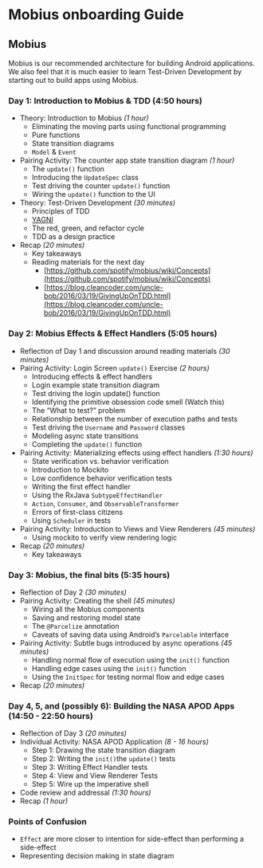 # Mobius onboarding Guide

## **Mobius**

Mobius is our recommended architecture for building Android applications. We also feel that it is much easier to learn Test-Driven Development by starting out to build apps using Mobius.

### Day 1: Introduction to Mobius & TDD \(4:50 hours\)

* Theory: Introduction to Mobius _\(1 hour\)_
  * Eliminating the moving parts using functional programming
  * Pure functions
  * State transition diagrams
  * `Model` & `Event`
* Pairing Activity: The counter app state transition diagram _\(1 hour\)_
  * The `update()` function
  * Introducing the `UpdateSpec` class
  * Test driving the counter `update()` function
  * Wiring the `update()` function to the UI
* Theory: Test-Driven Development _\(30 minutes\)_
  * Principles of TDD
  * [YAGNI](https://martinfowler.com/bliki/Yagni.html) 
  * The red, green, and refactor cycle
  * TDD as a design practice
* Recap _\(20 minutes\)_
  * Key takeaways
  * Reading materials for the next day
    * [https://github.com/spotify/mobius/wiki/Concepts](https://github.com/spotify/mobius/wiki/Concepts)
    * [https://blog.cleancoder.com/uncle-bob/2016/03/19/GivingUpOnTDD.html](https://blog.cleancoder.com/uncle-bob/2016/03/19/GivingUpOnTDD.html) 

### Day 2: Mobius Effects & Effect Handlers \(5:05 hours\)

* Reflection of Day 1 and discussion around reading materials _\(30 minutes\)_
* Pairing Activity: Login Screen `update()` Exercise _\(2 hours\)_
  * Introducing effects & effect handlers
  * Login example state transition diagram
  * Test driving the login update\(\) function
  * Identifying the primitive obsession code smell \(Watch this\)
  * The “What to test?” problem
  * Relationship between the number of execution paths and tests
  * Test driving the `Username` and `Password` classes
  * Modeling async state transitions
  * Completing the `update()` function
* Pairing Activity: Materializing effects using effect handlers _\(1:30 hours\)_
  * State verification vs. behavior verification
  * Introduction to Mockito
  * Low confidence behavior verification tests
  * Writing the first effect handler
  * Using the RxJava `SubtypeEffectHandler`
  * `Action`, `Consumer`, and `ObservableTransformer`
  * Errors of first-class citizens
  * Using `Scheduler` in tests
* Pairing Activity: Introduction to Views and View Renderers _\(45 minutes\)_
  * Using mockito to verify view rendering logic
* Recap _\(20 minutes\)_
  * Key takeaways

### Day 3: Mobius, the final bits \(5:35 hours\)

* Reflection of Day 2 _\(30 minutes\)_
* Pairing Activity: Creating the shell _\(45 minutes\)_
  * Wiring all the Mobius components
  * Saving and restoring model state
  * The `@Parcelize` annotation
  * Caveats of saving data using Android’s `Parcelable` interface
* Pairing Activity: Subtle bugs introduced by async operations _\(45 minutes\)_
  * Handling normal flow of execution using the `init()` function
  * Handling edge cases using the `init()` function
  * Using the `InitSpec` for testing normal flow and edge cases
* Recap _\(20 minutes\)_

### Day 4, 5, and \(possibly 6\): Building the NASA APOD Apps \(14:50 - 22:50 hours\)

* Reflection of Day 3 _\(20 minutes\)_
* Individual Activity: NASA APOD Application _\(8 - 16 hours\)_
  * Step 1: Drawing the state transition diagram
  * Step 2: Writing the `init()`the `update()` tests
  * Step 3: Writing Effect Handler tests
  * Step 4: View and View Renderer Tests
  * Step 5: Wire up the imperative shell
* Code review and addressal _\(1:30 hours\)_
* Recap _\(1 hour\)_

### Points of Confusion

* `Effect` are more closer to intention for side-effect than performing a side-effect
* Representing decision making in state diagram

